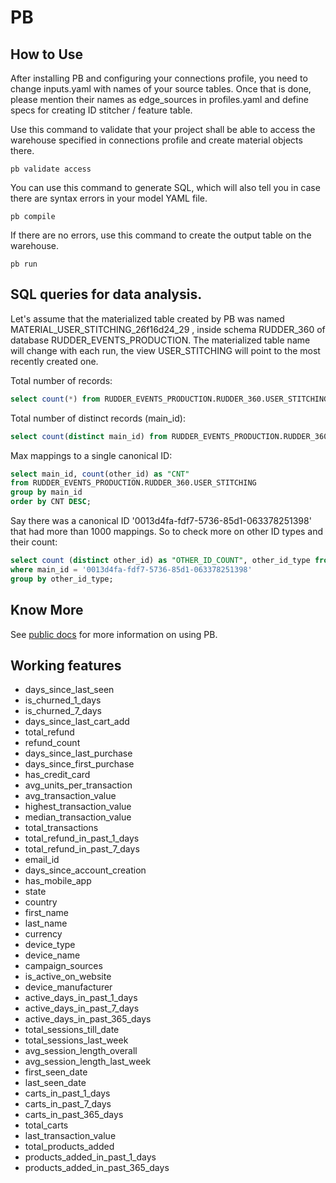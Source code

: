 # PB

## How to Use

After installing PB and configuring your connections profile, you need to change inputs.yaml with names of your source tables. Once that is done, please mention their names as edge_sources in profiles.yaml and define specs for creating ID stitcher / feature table. 

Use this command to validate that your project shall be able to access the warehouse specified in connections profile and create material objects there.

```shell script
pb validate access
```

You can use this command to generate SQL, which will also tell you in case there are syntax errors in your model YAML file.

```shell script
pb compile
```

If there are no errors, use this command to create the output table on the warehouse.

```shell script
pb run
```

## SQL queries for data analysis.

Let's assume that the materialized table created by PB was named MATERIAL_USER_STITCHING_26f16d24_29 , inside schema RUDDER_360 of database RUDDER_EVENTS_PRODUCTION. The materialized table name will change with each run, the view USER_STITCHING will point to the most recently created one.

Total number of records:
```sql
select count(*) from RUDDER_EVENTS_PRODUCTION.RUDDER_360.USER_STITCHING;
```

Total number of distinct records (main_id):
```sql
select count(distinct main_id) from RUDDER_EVENTS_PRODUCTION.RUDDER_360.USER_STITCHING;
```

Max mappings to a single canonical ID:
```sql
select main_id, count(other_id) as "CNT"
from RUDDER_EVENTS_PRODUCTION.RUDDER_360.USER_STITCHING
group by main_id
order by CNT DESC;
```

Say there was a canonical ID '0013d4fa-fdf7-5736-85d1-063378251398' that had more than 1000 mappings. So to check more on other ID types and their count:
```sql
select count (distinct other_id) as "OTHER_ID_COUNT", other_id_type from RUDDER_EVENTS_PRODUCTION.RUDDER_360.USER_STITCHING
where main_id = '0013d4fa-fdf7-5736-85d1-063378251398'
group by other_id_type;
```

## Know More
See <a href="https://rudderlabs.github.io/pywht">public docs</a> for more information on using PB.


## Working features
- days_since_last_seen
- is_churned_1_days
- is_churned_7_days
- days_since_last_cart_add
- total_refund
- refund_count
- days_since_last_purchase
- days_since_first_purchase
- has_credit_card
- avg_units_per_transaction
- avg_transaction_value
- highest_transaction_value
- median_transaction_value
- total_transactions
- total_refund_in_past_1_days
- total_refund_in_past_7_days
- email_id
- days_since_account_creation
- has_mobile_app
- state
- country
- first_name
- last_name
- currency
- device_type
 - device_name
 - campaign_sources
 - is_active_on_website
- device_manufacturer
 - active_days_in_past_1_days
- active_days_in_past_7_days
- active_days_in_past_365_days
 - total_sessions_till_date
 - total_sessions_last_week
- avg_session_length_overall
 - avg_session_length_last_week
  - first_seen_date
- last_seen_date
- carts_in_past_1_days
- carts_in_past_7_days
- carts_in_past_365_days
 - total_carts
 - last_transaction_value
- total_products_added
- products_added_in_past_1_days
- products_added_in_past_365_days

